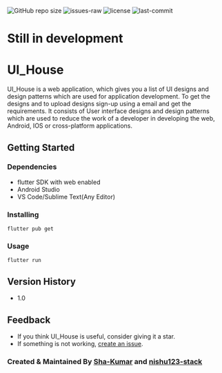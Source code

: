![GitHub repo size](https://img.shields.io/github/repo-size/Sha-Kumar/UI_House)
![issues-raw](https://img.shields.io/github/issues-raw/Sha-Kumar/UI_House)
![license](https://img.shields.io/github/license/Sha-Kumar/UI_House)
![last-commit](https://img.shields.io/github/last-commit/Sha-Kumar/UI_House)


# Still in development


# UI_House

UI_House is a web application, which gives you a list of UI designs and design patterns which are used for application development. 
To get the designs and to upload designs sign-up using a email and get the requirements.
It consists of User interface designs and design patterns which are used to reduce the work of a developer in developing the web, Android, IOS or cross-platform applications.


## Getting Started

### Dependencies

- flutter SDK with web enabled
- Android Studio
- VS Code/Sublime Text(Any Editor) 

### Installing

```
flutter pub get
```

### Usage 

```
flutter run
```



## Version History

- 1.0


## Feedback

- If you think UI_House is useful, consider giving it a star.
- If something is not working, [create an issue](https://github.com/Sha-Kumar/UI_House/issues/new).

### Created & Maintained By [Sha-Kumar](https://github.com/Sha-Kumar) and [nishu123-stack](https://github.com/nishu123-stack)
